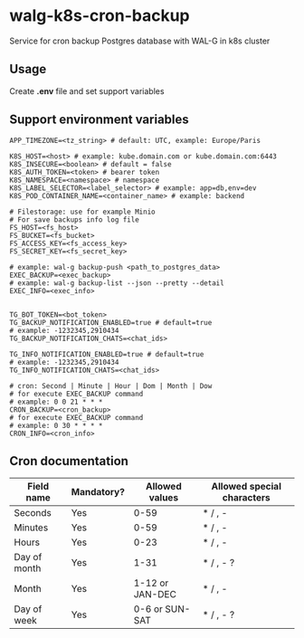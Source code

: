 # walg-k8s-cron-backup
Service for cron backup Postgres database with WAL-G in k8s cluster

## Usage

Create **.env** file and set support variables

## Support environment variables

```
APP_TIMEZONE=<tz_string> # default: UTC, example: Europe/Paris

K8S_HOST=<host> # example: kube.domain.com or kube.domain.com:6443
K8S_INSECURE=<boolean> # default = false
K8S_AUTH_TOKEN=<token> # bearer token
K8S_NAMESPACE=<namespace> # namespace
K8S_LABEL_SELECTOR=<label_selector> # example: app=db,env=dev
K8S_POD_CONTAINER_NAME=<container_name> # example: backend

# Filestorage: use for example Minio
# For save backups info log file
FS_HOST=<fs_host>
FS_BUCKET=<fs_bucket>
FS_ACCESS_KEY=<fs_access_key>
FS_SECRET_KEY=<fs_secret_key>

# example: wal-g backup-push <path_to_postgres_data>
EXEC_BACKUP=<exec_backup> 
# example: wal-g backup-list --json --pretty --detail
EXEC_INFO=<exec_info>


TG_BOT_TOKEN=<bot_token>
TG_BACKUP_NOTIFICATION_ENABLED=true # default=true
# example: -1232345,2910434
TG_BACKUP_NOTIFICATION_CHATS=<chat_ids>

TG_INFO_NOTIFICATION_ENABLED=true # default=true
# example: -1232345,2910434
TG_INFO_NOTIFICATION_CHATS=<chat_ids> 

# cron: Second | Minute | Hour | Dom | Month | Dow
# for execute EXEC_BACKUP command
# example: 0 0 21 * * *
CRON_BACKUP=<cron_backup>
# for execute EXEC_BACKUP command
# example: 0 30 * * * *
CRON_INFO=<cron_info>
```

## Cron documentation

Field name   | Mandatory? | Allowed values  | Allowed special characters
----------   | ---------- | --------------  | --------------------------
Seconds      | Yes        | 0-59            | * / , -
Minutes      | Yes        | 0-59            | * / , -
Hours        | Yes        | 0-23            | * / , -
Day of month | Yes        | 1-31            | * / , - ?
Month        | Yes        | 1-12 or JAN-DEC | * / , -
Day of week  | Yes        | 0-6 or SUN-SAT  | * / , - ?
